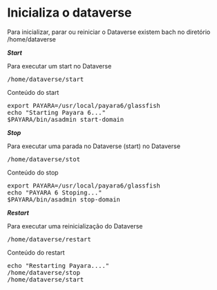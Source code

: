 # Inicializa o dataverse

Para inicializar, parar ou reiniciar o Dataverse existem bach no diretório /home/dataverse

***Start***

Para executar um start no Dataverse
<pre>/home/dataverse/start</pre>

Conteúdo do start
<pre>
export PAYARA=/usr/local/payara6/glassfish
echo "Starting Payara 6..."
$PAYARA/bin/asadmin start-domain
</pre>

***Stop***

Para executar uma parada no Dataverse (start) no Dataverse
<pre>/home/dataverse/stot</pre>

Conteúdo do stop
<pre>
export PAYARA=/usr/local/payara6/glassfish
echo "PAYARA 6 Stoping..."
$PAYARA/bin/asadmin stop-domain
</pre>

***Restart***

Para executar uma reinicialização do Dataverse
<pre>/home/dataverse/restart</pre>

Conteúdo do restart
<pre>
echo "Restarting Payara...."
/home/dataverse/stop
/home/dataverse/start
</pre>